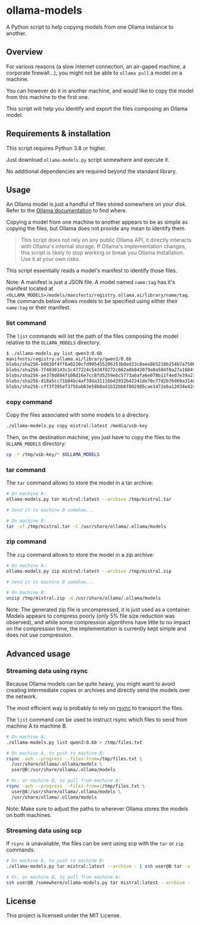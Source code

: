 # ollama-models

A Python script to help copying models from one Ollama instance to another.

## Overview

For various reasons (a slow internet connection, an air-gaped machine, a corporate firewall...), you might not be able to `ollama pull` a model on a machine.

You can however do it in another machine, and would like to copy the model from this machine to the first one.

This script will help you identify and export the files composing an Ollama model.

## Requirements & installation

This script requires Python 3.8 or higher.

Just download `ollama-models.py` script somewhere and execute it.

No additional dependencies are required beyond the standard library.

## Usage

An Ollama model is just a handful of files stored somewhere on your disk. Refer to the [Ollama documentation](https://github.com/ollama/ollama/blob/main/docs/faq.md#where-are-models-stored) to find where.

Copying a model from one machine to another appears to be as simple as copying the files, but Ollama does not provide any mean to identify them.

> This script does not rely on any public Ollama API, it directly interacts with Ollama's internal storage. If Ollama's implementation changes, this script is likely to stop working or break you Ollama installation. Use it at your own risks.

This script essentially reads a model's manifest to identify those files.

Note: A manifest is just a JSON file. A model named `name:tag` has it's manifest located at `<OLLAMA_MODELS>/models/manifests/registry.ollama.ai/library/name/tag`.\
The commands below allows models to be specified using either their `name:tag` or their manifest.

### list command

The `list` commands will list the path of the files composing the model relative to the `OLLAMA_MODELS` directory.

```sh
$ ./ollama-models.py list qwen3:0.6b
manifests/registry.ollama.ai/library/qwen3/0.6b
blobs/sha256-b0830f4ff6a0220cfd995455206353b0ed23c0aee865218b154b7a75087b4e55
blobs/sha256-7f4030143c1c477224c5434f8272c662a8b042079a0a584f0a27a1684fe2e1fa
blobs/sha256-ae370d884f108d16e7cc8fd5259ebc5773a0afa6e078b11f4ed7e39a27e0dfc4
blobs/sha256-d18a5cc71b84bc4af394a31116bd3932b42241de70c77d2b76d69a314ec8aa12
blobs/sha256-cff3f395ef3756ab63e58b0ad1b32bb6f802905cae1472e6a12034e4246fbbdb
```

### copy command

Copy the files associated with some models to a directory.

```sh
./ollama-models.py copy mistral:latest /media/usb-key
```

Then, on the destination machine, you just have to copy the files to the `OLLAMA_MODELS` directory:

```sh
cp -r /tmp/usb-key/* $OLLAMA_MODELS
```

### tar command

The `tar` command allows to store the model in a tar archive:

```sh
# On machine A:
ollama-models.py tar mistral:latest --archive /tmp/mistral.tar

# Send it to machine B somehow...

# On machine B:
tar -xf /tmp/mistral.tar -C /usr/share/ollama/.ollama/models
```

### zip command

The `zip` command allows to store the model in a zip archive:

```sh
# On machine A:
ollama-models.py zip mistral:latest --archive /tmp/mistral.zip

# Send it to machine B somehow...

# On machine B:
unzip /tmp/mistral.zip -d /usr/share/ollama/.ollama/models
```

Note: The generated zip file is uncompressed, it is just used as a container.\
Models appears to compress poorly (only 5% file size reduction was observed), and while some compression algorithms have little to no impact on the compression time, the implementation is currently kept simple and does not use compression.

## Advanced usage

### Streaming data using rsync

Because Ollama models can be quite heavy, you might want to avoid creating intermediate copies or archives and directly send the models over the network.

The most efficient way is probably to rely on [rsync](https://rsync.samba.org/) to transport the files.

The `list` command can be used to instruct rsync which files to send from machine A to machine B.

```sh
# On machine A:
./ollama-models.py list qwen3:0.6b > /tmp/files.txt
```

```sh
# On machine A, to push to machine B:
rsync -avh --progress --files-from=/tmp/files.txt \
  /usr/share/ollama/.ollama/models \
  user@B:/usr/share/ollama/.ollama/models

# Or, on machine B, to pull from machine A:
rsync -avh --progress --files-from=:/tmp/files.txt \
  user@A:/usr/share/ollama/.ollama/models \
  /usr/share/ollama/.ollama/models
```

Note: Make sure to adjust the paths to wherever Ollama stores the models on both machines.

### Streaming data using scp

If `rsync` is unavailable, the files can be sent using scp with the `tar` or `zip` commands:

```sh
# On machine A, to push to machine B:
./ollama-models.py tar mistral:latest --archive - | ssh user@B tar -x -C /usr/share/ollama/.ollama/models

# Or, on machine B, to pull from machine A:
ssh user@B /somewhere/ollama-models.py tar mistral:latest --archive - | tar -x -C /usr/share/ollama/.ollama/models
```

## License

This project is licensed under the MIT License.
